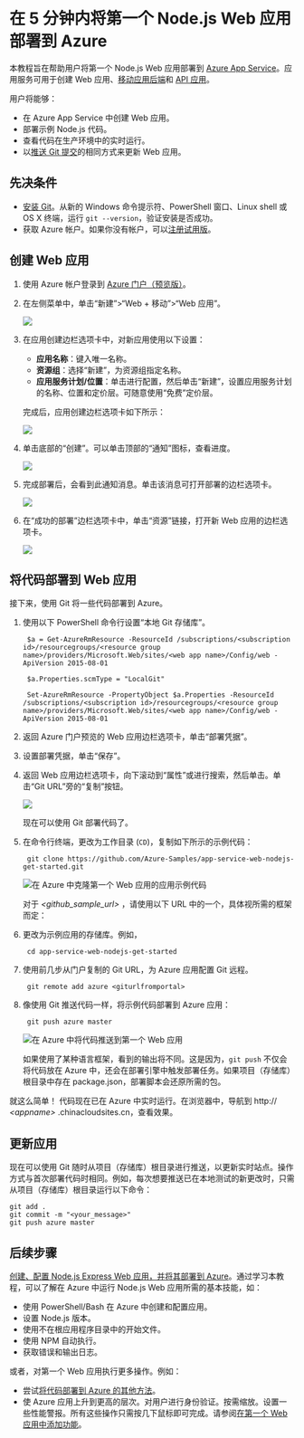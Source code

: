 <properties 
	pageTitle="在 5 分钟内将 Node.js Web 应用部署到 Azure | Azure" 
	description="了解如何部署示例应用，轻松地在应用服务中运行 Web 应用。快速进行实际的开发，立即查看结果。" 
	services="app-service\web"
	documentationCenter=""
	authors="cephalin"
	manager="wpickett"
	editor=""
/>  


<tags
	ms.service="app-service-web"
	ms.workload="web"
	ms.tgt_pltfrm="na"
	ms.devlang="na"
	ms.topic="hero-article"
	ms.date="09/16/2016"
	wacn.date=“10/10/2016” 
	ms.author="cephalin"
/>  

	
# 在 5 分钟内将第一个 Node.js Web 应用部署到 Azure

本教程旨在帮助用户将第一个 Node.js Web 应用部署到 [Azure App Service](/documentation/articles/app-service-value-prop-what-is/)。应用服务可用于创建 Web 应用、[移动应用后端](/documentation/services/app-service/mobile/)和 [API 应用](/documentation/articles/app-service-api-apps-why-best-platform/)。

用户将能够：

- 在 Azure App Service 中创建 Web 应用。
- 部署示例 Node.js 代码。
- 查看代码在生产环境中的实时运行。
- 以[推送 Git 提交](https://git-scm.com/docs/git-push)的相同方式来更新 Web 应用。

## 先决条件

- [安装 Git](http://www.git-scm.com/downloads)。从新的 Windows 命令提示符、PowerShell 窗口、Linux shell 或 OS X 终端，运行 `git --version`，验证安装是否成功。
- 获取 Azure 帐户。如果你没有帐户，可以[注册试用版](/pricing/1rmb-trial/?WT.mc_id=A261C142F)。

## <a name="create"></a> 创建 Web 应用

1. 使用 Azure 帐户登录到 [Azure 门户（预览版）](https://portal.azure.cn)。

2. 在左侧菜单中，单击“新建”>“Web + 移动”>“Web 应用”。

    ![](./media/app-service-web-get-started-languages/create-web-app-portal.png)  


3. 在应用创建边栏选项卡中，对新应用使用以下设置：

    - **应用名称**：键入唯一名称。
    - **资源组**：选择“新建”，为资源组指定名称。
    - **应用服务计划/位置**：单击进行配置，然后单击“新建”，设置应用服务计划的名称、位置和定价层。可随意使用“免费”定价层。

    完成后，应用创建边栏选项卡如下所示：

    ![](./media/app-service-web-get-started-languages/create-web-app-settings.png)  


3. 单击底部的“创建”。可以单击顶部的“通知”图标，查看进度。

    ![](./media/app-service-web-get-started-languages/create-web-app-started.png)  


4. 完成部署后，会看到此通知消息。单击该消息可打开部署的边栏选项卡。

    ![](./media/app-service-web-get-started-languages/create-web-app-finished.png)  


5. 在“成功的部署”边栏选项卡中，单击“资源”链接，打开新 Web 应用的边栏选项卡。

    ![](./media/app-service-web-get-started-languages/create-web-app-resource.png)  


## 将代码部署到 Web 应用

接下来，使用 Git 将一些代码部署到 Azure。

1. 使用以下 PowerShell 命令行设置“本地 Git 存储库”。

		$a = Get-AzureRmResource -ResourceId /subscriptions/<subscription id>/resourcegroups/<resource group name>/providers/Microsoft.Web/sites/<web app name>/Config/web -ApiVersion 2015-08-01

		$a.Properties.scmType = "LocalGit"

		Set-AzureRmResource -PropertyObject $a.Properties -ResourceId /subscriptions/<subscription id>/resourcegroups/<resource group name>/providers/Microsoft.Web/sites/<web app name>/Config/web -ApiVersion 2015-08-01

7. 返回 Azure 门户预览的 Web 应用边栏选项卡，单击“部署凭据”。

8. 设置部署凭据，单击“保存”。

7. 返回 Web 应用边栏选项卡，向下滚动到“属性”或进行搜索，然后单击。单击“Git URL”旁的“复制”按钮。

    ![](./media/app-service-web-get-started-languages/deploy-web-app-properties.png)  


    现在可以使用 Git 部署代码了。

1. 在命令行终端，更改为工作目录 (`CD`)，复制如下所示的示例代码：

        git clone https://github.com/Azure-Samples/app-service-web-nodejs-get-started.git

    ![在 Azure 中克隆第一个 Web 应用的应用示例代码](./media/app-service-web-get-started-languages/node-git-clone.png)  


    对于 *&lt;github\_sample\_url>* ，请使用以下 URL 中的一个，具体视所需的框架而定：

2. 更改为示例应用的存储库。例如，

        cd app-service-web-nodejs-get-started

3. 使用前几步从门户复制的 Git URL，为 Azure 应用配置 Git 远程。

        git remote add azure <giturlfromportal>

4. 像使用 Git 推送代码一样，将示例代码部署到 Azure 应用：

        git push azure master

    ![在 Azure 中将代码推送到第一个 Web 应用](./media/app-service-web-get-started-languages/node-git-push.png)  


    如果使用了某种语言框架，看到的输出将不同。这是因为，`git push` 不仅会将代码放在 Azure 中，还会在部署引擎中触发部署任务。如果项目（存储库）根目录中存在 package.json，部署脚本会还原所需的包。

就这么简单！ 代码现在已在 Azure 中实时运行。在浏览器中，导航到 http:// *&lt;appname>* .chinacloudsites.cn，查看效果。

## 更新应用

现在可以使用 Git 随时从项目（存储库）根目录进行推送，以更新实时站点。操作方式与首次部署代码时相同。例如，每次想要推送已在本地测试的新更改时，只需从项目（存储库）根目录运行以下命令：

    git add .
    git commit -m "<your_message>"
    git push azure master

## 后续步骤

[创建、配置 Node.js Express Web 应用，并将其部署到 Azure](/documentation/articles/app-service-web-nodejs-get-started/)。通过学习本教程，可以了解在 Azure 中运行 Node.js Web 应用所需的基本技能，如：

- 使用 PowerShell/Bash 在 Azure 中创建和配置应用。
- 设置 Node.js 版本。
- 使用不在根应用程序目录中的开始文件。
- 使用 NPM 自动执行。
- 获取错误和输出日志。

或者，对第一个 Web 应用执行更多操作。例如：

- 尝试[将代码部署到 Azure 的其他方法](/documentation/articles/web-sites-deploy/)。
- 使 Azure 应用上升到更高的层次。对用户进行身份验证。按需缩放。设置一些性能警报。所有这些操作只需按几下鼠标即可完成。请参阅[在第一个 Web 应用中添加功能](/documentation/articles/app-service-web-get-started-2/)。

<!---HONumber=Mooncake_0926_2016-->